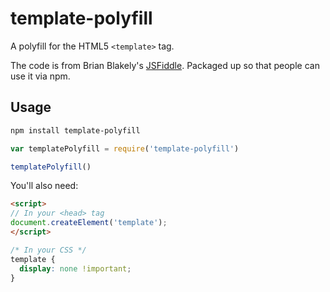 # template-polyfill

A polyfill for the HTML5 `<template>` tag.

The code is from Brian Blakely's [JSFiddle](http://jsfiddle.net/brianblakely/h3EmY/). Packaged up so that people can use it via npm.

## Usage

```sh
npm install template-polyfill
```

```js
var templatePolyfill = require('template-polyfill')

templatePolyfill()
```

You'll also need:

```html
<script>
// In your <head> tag
document.createElement('template');
</script>
```

```css
/* In your CSS */
template {
  display: none !important;
}
```
